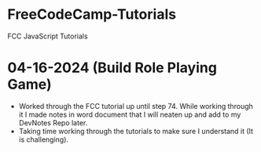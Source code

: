 # FreeCodeCamp-Tutorials
 FCC JavaScript Tutorials

 # 04-16-2024 (Build Role Playing Game)

 * Worked through the FCC tutorial up until step 74. While working through it I made notes in word document that I will neaten up and add to my DevNotes Repo later.
 * Taking time working through the tutorials to make sure I understand it (It is challenging).
